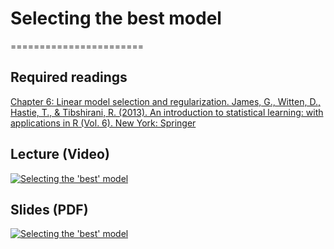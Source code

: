 # Selecting the best model
=======================

## Required readings

[Chapter 6: Linear model selection and regularization. James, G., Witten, D., Hastie, T., & Tibshirani, R. (2013). An introduction to statistical learning: with applications in R (Vol. 6). New York: Springer](https://link.springer.com/book/10.1007/978-1-0716-1418-1)

## Lecture (Video)

[![Selecting the 'best' model](../thumbnails/selecting-the-best-model.jpeg)](https://www.youtube.com/watch?v=Ca9yQmOriEY "Selecting the 'best' model")

## Slides (PDF)

[![Selecting the 'best' model](../thumbnails/selecting-the-best-model.jpeg)](https://github.com/CoAxLab/Data-Explorations/blob/main/book/slides/selecting-the-best-model.pdf "Selecting the 'best' model")

